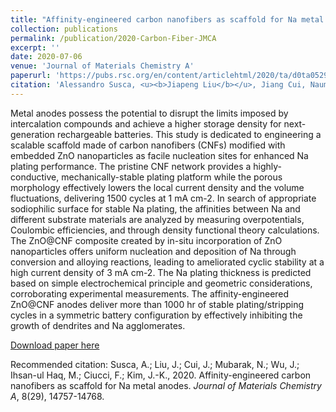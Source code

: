 ```yaml
---
title: "Affinity-engineered carbon nanofibers as scaffold for Na metal anodes"
collection: publications
permalink: /publication/2020-Carbon-Fiber-JMCA
excerpt: ''
date: 2020-07-06
venue: 'Journal of Materials Chemistry A'
paperurl: 'https://pubs.rsc.org/en/content/articlehtml/2020/ta/d0ta05298a'
citation: 'Alessandro Susca, <u><b>Jiapeng Liu</b></u>, Jiang Cui, Nauman Mubarak, Junxiong Wu, Muhammad Ihsan-Ul-Haq, Francesco Ciucci, and Jang-Kyo Kim*. (2020). &quot;Affinity-engineered carbon nanofibers as scaffold for Na metal anodes.&quot; <i><b>Journal of Materials Chemistry A</b></i>, 8(29), 14757-14768.'
---
```

Metal anodes possess the potential to disrupt the limits imposed by intercalation compounds and achieve a higher storage density for next-generation rechargeable batteries. This study is dedicated to engineering a scalable scaffold made of carbon nanofibers (CNFs) modified with embedded ZnO nanoparticles as facile nucleation sites for enhanced Na plating performance. The pristine CNF network provides a highly-conductive, mechanically-stable plating platform while the porous morphology effectively lowers the local current density and the volume fluctuations, delivering 1500 cycles at 1 mA cm-2. In search of appropriate sodiophilic surface for stable Na plating, the affinities between Na and different substrate materials are analyzed by measuring overpotentials, Coulombic efficiencies, and through density functional theory calculations. The ZnO@CNF composite created by in-situ incorporation of ZnO nanoparticles offers uniform nucleation and deposition of Na through conversion and alloying reactions, leading to ameliorated cyclic stability at a high current density of 3 mA cm-2. The Na plating thickness is predicted based on simple electrochemical principle and geometric considerations, corroborating experimental measurements. The affinity-engineered ZnO@CNF anodes deliver more than 1000 hr of stable plating/stripping cycles in a symmetric battery configuration by effectively inhibiting the growth of dendrites and Na agglomerates.

[Download paper here](http://jiapeng-liu.github.io/files/A-Susca_2020_Carbon-Fiber_JMCA.pdf)

Recommended citation: Susca, A.;  Liu, J.;  Cui, J.;  Mubarak, N.;  Wu, J.;  Ihsan-ul Haq, M.;  Ciucci, F.; Kim, J.-K., 2020. Affinity-engineered carbon nanofibers as scaffold for Na metal anodes. <i>Journal of Materials Chemistry A</i>, 8(29), 14757-14768.
